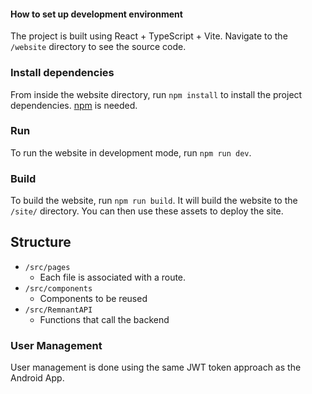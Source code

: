 #### How to set up development environment

The project is built using React + TypeScript + Vite. Navigate to the `/website` directory to see the source code.

### Install dependencies

From inside the website directory, run `npm install` to install the project dependencies. [npm](https://www.npmjs.com/) is needed.

### Run

To run the website in development mode, run `npm run dev`.

### Build

To build the website, run `npm run build`. It will build the website to the `/site/` directory. You can
then use these assets to deploy the site.

## Structure

- `/src/pages`
  - Each file is associated with a route.
- `/src/components`
  - Components to be reused
- `/src/RemnantAPI`
  - Functions that call the backend

### User Management

User management is done using the same JWT token approach as the Android App.
